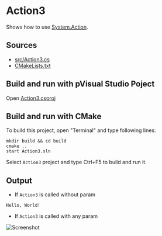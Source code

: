 # Action3

Shows how to use [System.Action](https://learn.microsoft.com/en-us/dotnet/api/system.action). 

## Sources

* [src/Action3.cs](src/Action3.cs)
* [CMakeLists.txt](CMakeLists.txt)

## Build and run with pVisual Studio Poject

Open [Action3.csproj](Action3.csproj)

## Build and run with CMake

To build this project, open "Terminal" and type following lines:

```batch
mkdir build && cd build
cmake ..
start Action3.sln
```

Select `Action3` project and type Ctrl+F5 to build and run it.

## Output

* If `Action3` is called without param

```
Hello, World!
```

* If `Action3` is called with any param

![Screenshot](../../../docs/Pictures/mscorelib/Action3.png)
